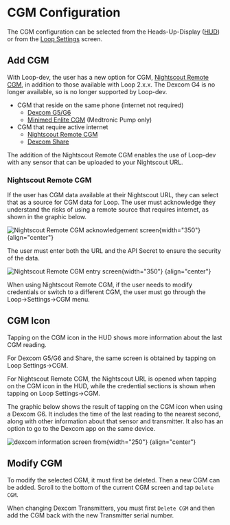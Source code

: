 # CGM Configuration

The CGM configuration can be selected from the Heads-Up-Display ([HUD](loop-3-displays.md#heads-up-display)) or from the [Loop Settings](loop-3-settings.md) screen.

## Add CGM

With Loop-dev, the user has a new option for CGM, [Nightscout Remote CGM](#nightscout-remote-cgm), in addition to those available with Loop 2.x.x. The Dexcom G4 is no longer available, so is no longer supported by Loop-dev.

* CGM that reside on the same phone (internet not required)
    * [Dexcom G5/G6](../build/step4.md#dexcom-g5-and-g6-cgm)
    * [Minimed Enlite CGM](../build/step4.md#medtronic-cgm) (Medtronic Pump only) 
* CGM that require active internet
    * [Nightscout Remote CGM](#nightscout-remote-cgm)
    * [Dexcom Share](#dexcom-share)

The addition of the Nightscout Remote CGM enables the use of Loop-dev with any sensor that can be uploaded to your Nightscout URL.

### Nightscout Remote CGM

If the user has CGM data available at their Nightscout URL, they can select that as a source for CGM data for Loop. The user must acknowledge they understand the risks of using a remote source that requires internet, as shown in the graphic below.


![Nightscout Remote CGM acknowledgement screen](img/nightscout-cgm-acknowledge.svg){width="350"}
{align="center"}


The user must enter both the URL and the API Secret to ensure the security of the data.

![Nightscout Remote CGM entry screen](img/nightscout-cgm-entry.svg){width="350"}
{align="center"}

When using Nightscout Remote CGM, if the user needs to modify credentials or switch to a different CGM, the user must go through the Loop->Settings->CGM menu.

## CGM Icon

Tapping on the CGM icon in the HUD shows more information about the last CGM reading.

For Dexcom G5/G6 and Share, the same screen is obtained by tapping on Loop Settings->CGM.

For Nightscout Remote CGM, the Nightscout URL is opened when tapping on the CGM icon in the HUD, while the credential sections is shown when tapping on Loop Settings->CGM.

The graphic below shows the result of tapping on the CGM icon when using a Dexcom G6.  It includes the time of the last reading to the nearest second, along with other information about that sensor and transmitter. It also has an option to go to the Dexcom app on the same device.

![dexcom information screen from ](img/dexcom-info-menu.svg){width="250"}
{align="center"}

## Modify CGM

To modify the selected CGM, it must first be deleted. Then a new CGM can be added.  Scroll to the bottom of the current CGM screen and tap `Delete CGM`.

When changing Dexcom Transmitters, you must first `Delete CGM` and then add the CGM back with the new Transmitter serial number.


